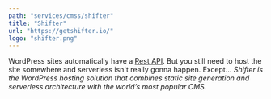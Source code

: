 ```yaml
---
path: "services/cmss/shifter"
title: "Shifter"
url: "https://getshifter.io/"
logo: "shifter.png"
---
```


WordPress sites automatically have a [Rest API](https://developer.wordpress.org/rest-api/). But you still need to host the site somewhere and serverless isn\'t really gonna happen. Except... <em>Shifter is the WordPress hosting solution that combines static site generation and serverless architecture with the world’s most popular CMS.</em>
